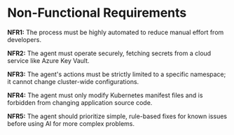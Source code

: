 # Non-Functional Requirements

**NFR1:** The process must be highly automated to reduce manual effort from developers.

**NFR2:** The agent must operate securely, fetching secrets from a cloud service like Azure Key Vault.

**NFR3:** The agent's actions must be strictly limited to a specific namespace; it cannot change cluster-wide configurations.

**NFR4:** The agent must only modify Kubernetes manifest files and is forbidden from changing application source code.

**NFR5:** The agent should prioritize simple, rule-based fixes for known issues before using AI for more complex problems.
